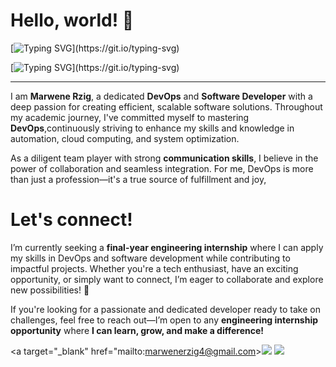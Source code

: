# Hello, world! 👋

[![Typing SVG](https://readme-typing-svg.demolab.com?font=Noto+Sans&size=17&duration=3000&pause=1000&color=92D38A&width=250&height=30&lines=%F0%9F%91%BD+I+code+anything+I+want.)](https://git.io/typing-svg)

[![Typing SVG](https://readme-typing-svg.demolab.com?font=Fira+Code&pause=1000&width=435&lines=Hi+there+%F0%9F%91%8B+!+I+am+Marwene++;Nice+too+meet+you+!)](https://git.io/typing-svg)

-----

I am **Marwene Rzig**, a dedicated **DevOps** and **Software Developer** with a deep passion for creating efficient, scalable software solutions. Throughout my academic journey, I've committed myself to mastering **DevOps**,continuously striving to enhance my skills and knowledge in automation, cloud computing, and system optimization.

As a diligent team player with strong **communication skills**, I believe in the power of collaboration and seamless integration. For me, DevOps is more than just a profession—it's a true source of fulfillment and joy, 


# Let's connect! 
I’m currently seeking a **final-year engineering internship** where I can apply my skills in DevOps and software development while contributing to impactful projects. Whether you're a tech enthusiast, have an exciting opportunity, or simply want to connect, I’m eager to collaborate and explore new possibilities! 🥳

If you're looking for a passionate and dedicated developer ready to take on challenges, feel free to reach out—I’m open to any **engineering internship opportunity** where **I can learn, grow, and make a difference!**

<a target="_blank" href="mailto:marwenerzig4@gmail.com><img src="https://img.shields.io/badge/-Gmail-D14836?style=for-the-badge&logo=Gmail&logoColor=white"></img></a>
<a target="_blank" href="https://www.linkedin.com/in/marwene-rzig-5ab28b195/"><img src="https://img.shields.io/badge/-LinkedIn-0077B5?style=for-the-badge&logo=Linkedin&logoColor=white"></img></a>


